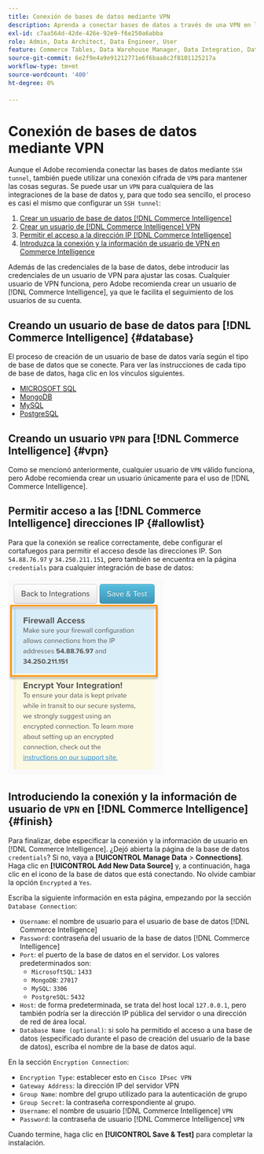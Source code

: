 ```yaml
---
title: Conexión de bases de datos mediante VPN
description: Aprenda a conectar bases de datos a través de una VPN en lugar de un túnel SSH.
exl-id: c7aa564d-42de-426e-92e9-f6e250a6abba
role: Admin, Data Architect, Data Engineer, User
feature: Commerce Tables, Data Warehouse Manager, Data Integration, Data Import/Export
source-git-commit: 6e2f9e4a9e91212771e6f6baa8c2f8101125217a
workflow-type: tm+mt
source-wordcount: '400'
ht-degree: 0%

---
```


# Conexión de bases de datos mediante VPN

Aunque el Adobe recomienda conectar las bases de datos mediante `SSH tunnel`, también puede utilizar una conexión cifrada de `VPN` para mantener las cosas seguras. Se puede usar un `VPN` para cualquiera de las integraciones de la base de datos y, para que todo sea sencillo, el proceso es casi el mismo que configurar un `SSH tunnel`:

1. [Crear un usuario de base de datos  [!DNL Commerce Intelligence] ](#database)
1. [Crear un usuario de  [!DNL Commerce Intelligence] VPN](#vpn)
1. [Permitir el acceso a la dirección IP  [!DNL Commerce Intelligence] ](#allowlist)
1. [Introduzca la conexión y la información de usuario de VPN en Commerce Intelligence](#finish)

Además de las credenciales de la base de datos, debe introducir las credenciales de un usuario de VPN para ajustar las cosas. Cualquier usuario de VPN funciona, pero Adobe recomienda crear un usuario de [!DNL Commerce Intelligence], ya que le facilita el seguimiento de los usuarios de su cuenta.

## Creando un usuario de base de datos para [!DNL Commerce Intelligence] {#database}

El proceso de creación de un usuario de base de datos varía según el tipo de base de datos que se conecte. Para ver las instrucciones de cada tipo de base de datos, haga clic en los vínculos siguientes.

* [MICROSOFT SQL](../integrations/microsoft-sql-server.md)
* [MongoDB](../integrations/databases-via-a-vpn.md)
* [MySQL](../integrations/mysql-via-a-direct-connection.md)
* [PostgreSQL](../integrations/postgresql.md)

## Creando un usuario `VPN` para [!DNL Commerce Intelligence] {#vpn}

Como se mencionó anteriormente, cualquier usuario de `VPN` válido funciona, pero Adobe recomienda crear un usuario únicamente para el uso de [!DNL Commerce Intelligence].

## Permitir acceso a las [!DNL Commerce Intelligence] direcciones IP {#allowlist}

Para que la conexión se realice correctamente, debe configurar el cortafuegos para permitir el acceso desde las direcciones IP. Son `54.88.76.97` y `34.250.211.151`, pero también se encuentra en la página `credentials` para cualquier integración de base de datos:

![MBI_Allow_Access_IPs.png](../../../assets/MBI_allow_access_IPs.png)

## Introduciendo la conexión y la información de usuario de `VPN` en [!DNL Commerce Intelligence] {#finish}

Para finalizar, debe especificar la conexión y la información de usuario en [!DNL Commerce Intelligence]. ¿Dejó abierta la página de la base de datos `credentials`? Si no, vaya a **[!UICONTROL Manage Data** > **Connections]**. Haga clic en **[!UICONTROL Add New Data Source]** y, a continuación, haga clic en el icono de la base de datos que está conectando. No olvide cambiar la opción `Encrypted` a `Yes`.

Escriba la siguiente información en esta página, empezando por la sección `Database Connection`:

* `Username`: el nombre de usuario para el usuario de base de datos [!DNL Commerce Intelligence]
* `Password`: contraseña del usuario de la base de datos [!DNL Commerce Intelligence]
* `Port`: el puerto de la base de datos en el servidor. Los valores predeterminados son:
   * `MicrosoftSQL`: `1433`
   * `MongoDB`: `27017`
   * `MySQL`: `3306`
   * `PostgreSQL`: `5432`
* `Host`: de forma predeterminada, se trata del host local `127.0.0.1`, pero también podría ser la dirección IP pública del servidor o una dirección de red de área local.
* `Database Name (optional)`: si solo ha permitido el acceso a una base de datos (especificado durante el paso de creación del usuario de la base de datos), escriba el nombre de la base de datos aquí.

En la sección `Encryption Connection`:

* `Encryption Type`: establecer esto en `Cisco IPsec VPN`
* `Gateway Address`: la dirección IP del servidor VPN
* `Group Name`: nombre del grupo utilizado para la autenticación de grupo
* `Group Secret`: la contraseña correspondiente al grupo.
* `Username`: el nombre de usuario [!DNL Commerce Intelligence] `VPN`
* `Password`: la contraseña de usuario [!DNL Commerce Intelligence] `VPN`

Cuando termine, haga clic en **[!UICONTROL Save & Test]** para completar la instalación.
